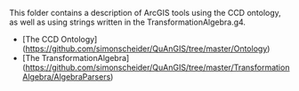 This folder contains a description of ArcGIS tools using the CCD ontology, as well as using strings written in the TransformationAlgebra.g4.

* [The CCD Ontology] (https://github.com/simonscheider/QuAnGIS/tree/master/Ontology)
* [The TransformationAlgebra] (https://github.com/simonscheider/QuAnGIS/tree/master/TransformationAlgebra/AlgebraParsers)

